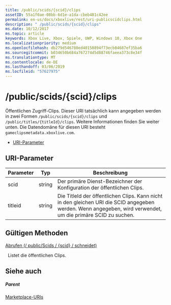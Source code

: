 ```yaml
---
title: /public/scids/{scid}/clips
assetID: 55a1f0ae-08bb-6d1e-a1da-cbeb481c42ee
permalink: en-us/docs/xboxlive/rest/uri-publicscidclips.html
description: " /public/scids/{scid}/clips"
ms.date: 10/12/2017
ms.topic: article
keywords: Xbox Live, Xbox, Spiele, UWP, Windows 10, Xbox One
ms.localizationpriority: medium
ms.openlocfilehash: db279d546780ed40158894f73ecb84687ef35ba6
ms.sourcegitcommit: b034650b684a767274d5d88746faeea373c8e34f
ms.translationtype: MT
ms.contentlocale: de-DE
ms.lasthandoff: 03/06/2019
ms.locfileid: "57627975"
---
```

# <a name="publicscidsscidclips"></a>/public/scids/{scid}/clips
Öffentlichen Zugriff-Clips. Dieser URI tatsächlich kann angegeben werden in zwei Formen `/public/scids/{scid}/clips` und `/public/titles/{titleId}/clips`. Weitere Informationen finden Sie weiter unten. Die Datendomäne für diesen URI besteht `gameclipsmetadata.xboxlive.com`.
 
  * [URI-Parameter](#ID4E1)
 
<a id="ID4E1"></a>

 
## <a name="uri-parameters"></a>URI-Parameter
 
| Parameter| Typ| Beschreibung| 
| --- | --- | --- | 
| scid| string| Der primäre Dienst-Bezeichner der Konfiguration der öffentlichen Clips.| 
| titleid| string| Die TitleId der öffentlichen Clips. Kann nicht in den gleichen URI die SCID angegeben werden. Wenn angegeben, wird verwendet, um die primäre SCID zu suchen.| 
  
<a id="ID4E6B"></a>

 
## <a name="valid-methods"></a>Gültigen Methoden

[Abrufen (/ public/Scids / {scid} / schneidet)](uri-publicscidclipsget.md)

&nbsp;&nbsp;Listet die öffentlichen Clips.
 
<a id="ID4EJC"></a>

 
## <a name="see-also"></a>Siehe auch
 
<a id="ID4ELC"></a>

 
##### <a name="parent"></a>Parent 

[Marketplace-URIs](../marketplace/atoc-reference-marketplace.md)

   